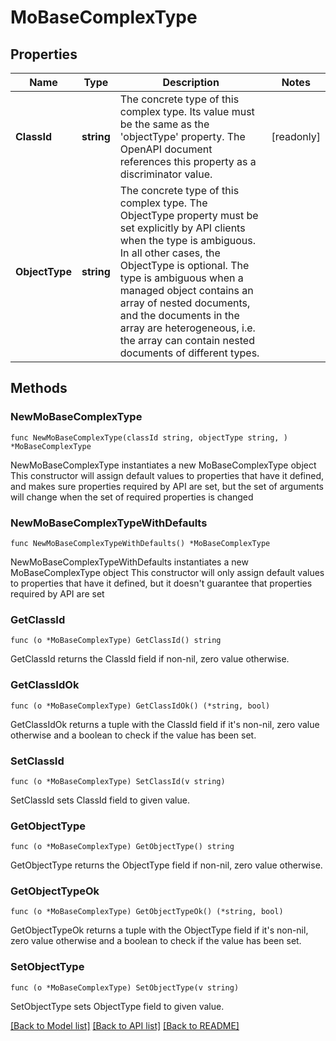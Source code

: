 # MoBaseComplexType

## Properties

Name | Type | Description | Notes
------------ | ------------- | ------------- | -------------
**ClassId** | **string** | The concrete type of this complex type. Its value must be the same as the &#39;objectType&#39; property. The OpenAPI document references this property as a discriminator value. | [readonly] 
**ObjectType** | **string** | The concrete type of this complex type. The ObjectType property must be set explicitly by API clients when the type is ambiguous. In all other cases, the  ObjectType is optional.  The type is ambiguous when a managed object contains an array of nested documents, and the documents in the array are heterogeneous, i.e. the array can contain nested documents of different types. | 

## Methods

### NewMoBaseComplexType

`func NewMoBaseComplexType(classId string, objectType string, ) *MoBaseComplexType`

NewMoBaseComplexType instantiates a new MoBaseComplexType object
This constructor will assign default values to properties that have it defined,
and makes sure properties required by API are set, but the set of arguments
will change when the set of required properties is changed

### NewMoBaseComplexTypeWithDefaults

`func NewMoBaseComplexTypeWithDefaults() *MoBaseComplexType`

NewMoBaseComplexTypeWithDefaults instantiates a new MoBaseComplexType object
This constructor will only assign default values to properties that have it defined,
but it doesn't guarantee that properties required by API are set

### GetClassId

`func (o *MoBaseComplexType) GetClassId() string`

GetClassId returns the ClassId field if non-nil, zero value otherwise.

### GetClassIdOk

`func (o *MoBaseComplexType) GetClassIdOk() (*string, bool)`

GetClassIdOk returns a tuple with the ClassId field if it's non-nil, zero value otherwise
and a boolean to check if the value has been set.

### SetClassId

`func (o *MoBaseComplexType) SetClassId(v string)`

SetClassId sets ClassId field to given value.


### GetObjectType

`func (o *MoBaseComplexType) GetObjectType() string`

GetObjectType returns the ObjectType field if non-nil, zero value otherwise.

### GetObjectTypeOk

`func (o *MoBaseComplexType) GetObjectTypeOk() (*string, bool)`

GetObjectTypeOk returns a tuple with the ObjectType field if it's non-nil, zero value otherwise
and a boolean to check if the value has been set.

### SetObjectType

`func (o *MoBaseComplexType) SetObjectType(v string)`

SetObjectType sets ObjectType field to given value.



[[Back to Model list]](../README.md#documentation-for-models) [[Back to API list]](../README.md#documentation-for-api-endpoints) [[Back to README]](../README.md)


